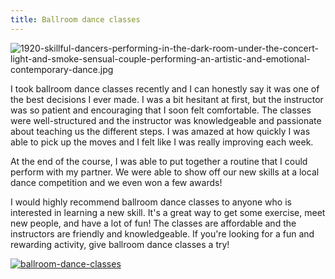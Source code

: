 ```yaml
---
title: Ballroom dance classes
---
```


![1920-skillful-dancers-performing-in-the-dark-room-under-the-concert-light-and-smoke-sensual-couple-performing-an-artistic-and-emotional-contemporary-dance.jpg](/1920-skillful-dancers-performing-in-the-dark-room-under-the-concert-light-and-smoke-sensual-couple-performing-an-artistic-and-emotional-contemporary-dance.jpg)

I took ballroom dance classes recently and I can honestly say it was one of the best decisions I ever made. I was a bit hesitant at first, but the instructor was so patient and encouraging that I soon felt comfortable. The classes were well-structured and the instructor was knowledgeable and passionate about teaching us the different steps. I was amazed at how quickly I was able to pick up the moves and I felt like I was really improving each week.

At the end of the course, I was able to put together a routine that I could perform with my partner. We were able to show off our new skills at a local dance competition and we even won a few awards!

I would highly recommend ballroom dance classes to anyone who is interested in learning a new skill. It's a great way to get some exercise, meet new people, and have a lot of fun! The classes are affordable and the instructors are friendly and knowledgeable. If you're looking for a fun and rewarding activity, give ballroom dance classes a try!

[![ballroom-dance-classes](<https://dabuttonfactory.com/button.png?t=CHECK+SERVICE&f=Noto+Sans-Bold&ts=26&tc=fff&hp=45&vp=20&c=11&bgt=unicolored&bgc=4bd42f>)](<https://www.bark.com/?a_aid=5d2d0e83cdc3>)